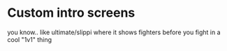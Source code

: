 # Custom intro screens 
you know.. like ultimate/slippi where it shows fighters before you fight in a cool "1v1" thing